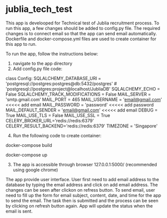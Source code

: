 # jublia_tech_test
This app is develooped for Technical test of Jublia recruitment process.
To run this app, a few changes should be added to config.py file.
The required changes is to connect email so that the app can send email automatically.
Dockerfile and docker-compose.yml files are used to create container for this app to run.

To run the app, follow the instructions below:
1. navigate to the app directory
2. Add config.py file
code:

class Config:
    SQLALCHEMY_DATABASE_URI = 'postgresql://postgres:postgres@db:5432/postgres' # 'postgresql://postgres:project@localhost/JubliaDB'
    SQLALCHEMY_ECHO = False
    SQLALCHEMY_TRACK_MODIFICATIONS = False
    MAIL_SERVER = 'smtp.gmail.com'
    MAIL_PORT = 465
    MAIL_USERNAME = 'email@gmail.com'        <<<<< add email
    MAIL_PASSWORD = 'password'               <<<<< add password
    MAIL_DEFAULT_SENDER = 'email@gmail.com'  <<<<< add email
    DEBUG = True
    MAIL_USE_TLS = False
    MAIL_USE_SSL = True
    CELERY_BROKER_URL='redis://redis:6379'
    CELERY_RESULT_BACKEND='redis://redis:6379'
    TIMEZONE = 'Singapore'
    
    
4. Run the following code to create container:

  docker-compose build
  
  docker-compose up
  

3. The app is accessible through browser 127.0.0.1:5000/ (recommended using google chrome)

The app provide user interface. User first need to add email address to the database by typing the email address and click on add email address.
The changes can be seen after clickon on refress button.
To send email, user need to fill up the form for email subject, content, date, and time for the app to send the email.
The task then is submitted and the process can be seen by clicking on refresh button again.
App will update the status when the email is sent.
